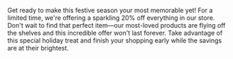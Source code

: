 Get ready to make this festive season your most memorable yet! For a limited time, we're offering a sparkling 20% off everything in our store. Don't wait to find that perfect item—our most-loved products are flying off the shelves and this incredible offer won't last forever. Take advantage of this special holiday treat and finish your shopping early while the savings are at their brightest.
